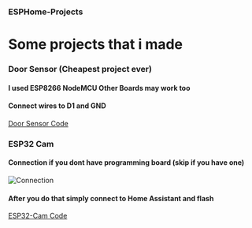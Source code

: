 ### ESPHome-Projects
# Some projects that i made
### Door Sensor (Cheapest project ever)
#### I used ESP8266 NodeMCU Other Boards may work too
#### Connect wires to D1 and GND
[Door Sensor Code](https://github.com/TrustedFloppa/ESPHome-Projects/blob/main/Door-Sensor.yaml)

### ESP32 Cam
#### Connection if you dont have programming board (skip if you have one)
![Connection](https://community.appinventor.mit.edu/uploads/default/original/2X/0/0cc1991000324f1473a3d75f5b0cb0a055b0eb93.png?raw=true "")
#### After you do that simply connect to Home Assistant and flash
[ESP32-Cam Code](https://github.com/TrustedFloppa/ESPHome-Projects/blob/main/ESP32-CAM.yaml)
